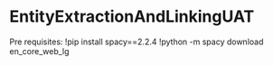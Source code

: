 # EntityExtractionAndLinkingUAT
Pre requisites:
  !pip install spacy==2.2.4
  !python -m spacy download en_core_web_lg
